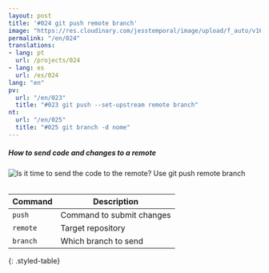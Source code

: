 ```yaml
---
layout: post
title: '#024 git push remote branch'
image: "https://res.cloudinary.com/jesstemporal/image/upload/f_auto/v1642878598/gitfichas/en/024/thumbnail_mytx8a.jpg"
permalink: "/en/024"
translations:
- lang: pt
  url: /projects/024
- lang: es
  url: /es/024
lang: "en"
pv:
  url: "/en/023"
  title: "#023 git push --set-upstream remote branch"
nt:
  url: "/en/025"
  title: "#025 git branch -d nome"
---
```

##### How to send code and changes to a remote

<img alt="Is it time to send the code to the remote? Use git push remote branch" src="https://res.cloudinary.com/jesstemporal/image/upload/v1642878598/gitfichas/en/024/full_bokvd3.jpg"><br><br>

| Command | Description |
|---------|-------------|
| `push` | Command to submit changes |
| `remote` | Target repository |
| `branch` | Which branch to send |
{: .styled-table}
